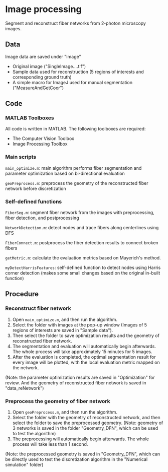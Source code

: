 # Image processing
Segment and reconstruct fiber networks from 2-photon microscopy images.

## Data
Image data are saved under "Image" 
- Original image ("SingleImage....tif")
- Sample data used for reconstruction (5 regions of interests and corresponding ground truth)
- A simple macro for ImageJ used for manual segmentation ("MeasureAndGetCoor")
    

## Code

### MATLAB Toolboxes

All code is written in MATLAB. The following toolboxes are required:
- The Computer Vision Toolbox
- Image Processing Toolbox

### Main scripts

`main_optimize.m`: main algorithm performs fiber segmentation and parameter optimization based on bi-directional evaluation

`geoPreprocess.m`: preprocess the geometry of the reconstructed fiber network before discretization

### Self-defined functions

`FiberSeg.m`: segment fiber network from the images with preprocessing, fiber detection, and postprocessing

`NetworkDetection.m`: detect nodes and trace fibers along centerlines using DFS

`FiberConnect.m`: postprocess the fiber detection results to connect broken fibers

`getMetric.m`: calculate the evaluation metrics based on Mayerich's method.

`myDetectHarrisFeatures`: self-defined function to detect nodes using Harris corner detection (makes some small changes based on the original in-built function)


## Procedure

### Reconstruct fiber network

1. Open `main_optimize.m`, and then run the algorithm.
2. Select the folder with images at the pop-up window (Images of 5 regions of interests are saved in "Sample data").
3. Then select the folder to save optimization results and the geometry of reconstructed fiber network.
4. The segmentation and evaluation will automatically begin afterwards. The whole process will take approximately 15 minutes for 5 images.
5. After the evaluation is completed, the optimal segmentation result for every image will be plotted, with the local evaluation metric mapped on the network.

(Note: the parameter optimization results are saved in "Optimization" for review. And the geometry of reconstructed fiber network is saved in "data_reNetwork")

### Preprocess the geometry of fiber network

1. Open `geoPreprocess.m`, and then run the algorithm.
2. Select the folder with the geometry of reconstructed network, and then select the folder to save the preprocessed geometry.
(Note: geometry of 3 networks is saved in the folder "Geometry_DFN", which can be used to test the algorithm)
3. The preprocessing will automatically begin afterwards. The whole process will take less than 1 second.

(Note: the preprocessed geometry is saved in "Geometry_DFN", which can be directly used to test the discretization algorithm in the "Numerical simulation" folder)
